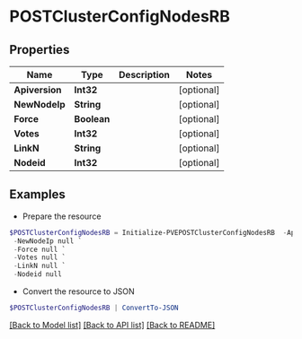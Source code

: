 # POSTClusterConfigNodesRB
## Properties

Name | Type | Description | Notes
------------ | ------------- | ------------- | -------------
**Apiversion** | **Int32** |  | [optional] 
**NewNodeIp** | **String** |  | [optional] 
**Force** | **Boolean** |  | [optional] 
**Votes** | **Int32** |  | [optional] 
**LinkN** | **String** |  | [optional] 
**Nodeid** | **Int32** |  | [optional] 

## Examples

- Prepare the resource
```powershell
$POSTClusterConfigNodesRB = Initialize-PVEPOSTClusterConfigNodesRB  -Apiversion null `
 -NewNodeIp null `
 -Force null `
 -Votes null `
 -LinkN null `
 -Nodeid null
```

- Convert the resource to JSON
```powershell
$POSTClusterConfigNodesRB | ConvertTo-JSON
```

[[Back to Model list]](../README.md#documentation-for-models) [[Back to API list]](../README.md#documentation-for-api-endpoints) [[Back to README]](../README.md)


